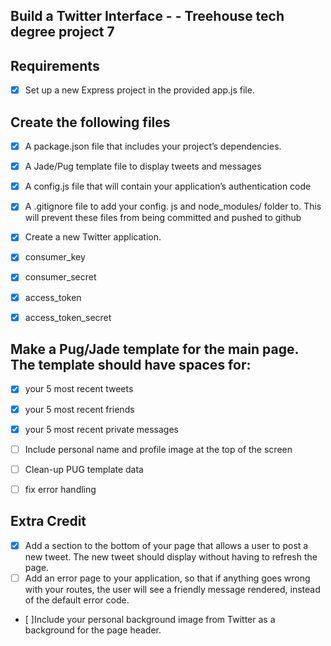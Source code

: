 ## Build a Twitter Interface - - Treehouse tech degree project 7

## Requirements

- [X] Set up a new Express project in the provided app.js file.
## Create the following files
- [X] A package.json file that includes your project’s dependencies.
- [X] A Jade/Pug template file to display tweets and messages
- [X] A config.js file that will contain your application’s authentication code
- [X] A .gitignore file to add your config. js and node_modules/ folder to. This will prevent these files from being committed and pushed to github


- [X] Create a new Twitter application.
- [X] consumer_key
- [X] consumer_secret
- [X] access_token
- [X] access_token_secret

## Make a Pug/Jade template for the main page. The template should have spaces for:
- [x] your 5 most recent tweets
- [x] your 5 most recent friends
- [x] your 5 most recent private messages

- [ ] Include personal name and profile image at the top of the screen
- [ ] Clean-up PUG template data
- [ ] fix error handling

## Extra Credit
- [x] Add a section to the bottom of your page that allows a user to post a new tweet. The new tweet should display without having to refresh the page.
- [ ] Add an error page to your application, so that if anything goes wrong with your routes, the user will see a friendly message rendered, instead of the default error code.
- [ ]Include your personal background image from Twitter as a background for the page header.

